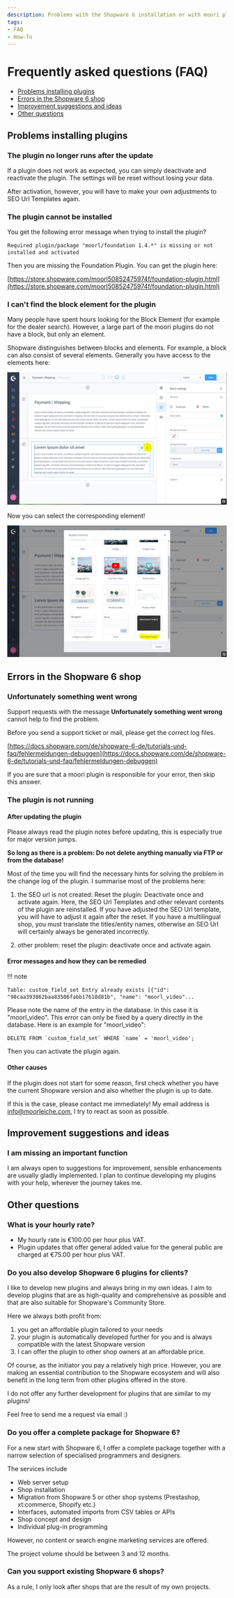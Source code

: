 ```yaml
---
description: Problems with the Shopware 6 installation or with moori plugins? Here you will find help!
tags:
- FAQ
- How-To
---
```


# Frequently asked questions (FAQ)

- [Problems installing plugins](#problems-installing-plugins)
- [Errors in the Shopware 6 shop](#errors-in-the-shopware-6-shop)
- [Improvement suggestions and ideas](#improvement-suggestions-and-ideas)
- [Other questions](#other-questions)

## Problems installing plugins

### The plugin no longer runs after the update

If a plugin does not work as expected, you can simply deactivate and reactivate the plugin. The settings will be reset without losing your data.

After activation, however, you will have to make your own adjustments to SEO Url Templates again.

### The plugin cannot be installed

You get the following error message when trying to install the plugin?

```text
Required plugin/package "moorl/foundation 1.4.*" is missing or not installed and activated
```

Then you are missing the Foundation Plugin. You can get the plugin here:

[https://store.shopware.com/moorl50852475974f/foundation-plugin.html](https://store.shopware.com/moorl50852475974f/foundation-plugin.html)

### I can't find the block element for the plugin

Many people have spent hours looking for the Block Element (for example for the dealer search). 
However, a large part of the moori plugins do not have a block, but only an element.

Shopware distinguishes between blocks and elements. 
For example, a block can also consist of several elements. 
Generally you have access to the elements here:

![Enkaufswelten Editor](images/faq-1-1.jpg)

Now you can select the corresponding element!

![Enkaufswelten Editor](images/faq-1-2.jpg)

## Errors in the Shopware 6 shop

### Unfortunately something went wrong

Support requests with the message __Unfortunately something went wrong__ cannot help to find the problem.

Before you send a support ticket or mail, please get the correct log files.

[https://docs.shopware.com/de/shopware-6-de/tutorials-und-faq/fehlermeldungen-debuggen](https://docs.shopware.com/de/shopware-6-de/tutorials-und-faq/fehlermeldungen-debuggen)

If you are sure that a moori plugin is responsible for your error, then skip this answer.

### The plugin is not running

#### After updating the plugin

Please always read the plugin notes before updating, this is especially true for major version jumps.

__So long as there is a problem: Do not delete anything manually via FTP or from the database!__

Most of the time you will find the necessary hints for solving the problem in the change log of the plugin. I summarise most of the problems here:

1. the SEO url is not created: Reset the plugin: Deactivate once and activate again. Here, the SEO Url Templates and other relevant contents of the plugin are reinstalled. If you have adjusted the SEO Url template, you will have to adjust it again after the reset. If you have a multilingual shop, you must translate the titles/entity names, otherwise an SEO Url will certainly always be generated incorrectly.

2. other problem: reset the plugin: deactivate once and activate again.

#### Error messages and how they can be remedied

!!! note

    Table: custom_field_set Entry already exists [{"id": "98caa393862baa83506fabb17618d81b", "name": "moorl_video"...

Please note the name of the entry in the database. In this case it is "moorl_video". This error can only be fixed by a query directly in the database. Here is an example for "moorl_video":

```text
DELETE FROM `custom_field_set` WHERE `name` = 'moorl_video';
```

Then you can activate the plugin again.

#### Other causes

If the plugin does not start for some reason, first check whether you have the current Shopware version and also whether the plugin is up to date.

If this is the case, please contact me immediately! My email address is info@moorleiche.com, I try to react as soon as possible.

## Improvement suggestions and ideas

### I am missing an important function

I am always open to suggestions for improvement, sensible enhancements are usually gladly implemented. I plan to continue developing my plugins with your help, wherever the journey takes me.

## Other questions

### What is your hourly rate?

- My hourly rate is €100.00 per hour plus VAT.
- Plugin updates that offer general added value for the general public are charged at €75.00 per hour plus VAT.

### Do you also develop Shopware 6 plugins for clients?

I like to develop new plugins and always bring in my own ideas. I aim to develop plugins that are as high-quality and comprehensive as possible and that are also suitable for Shopware's Community Store.

Here we always both profit from:

1. you get an affordable plugin tailored to your needs
2. your plugin is automatically developed further for you and is always compatible with the latest Shopware version
3. I can offer the plugin to other shop owners at an affordable price.

Of course, as the initiator you pay a relatively high price. However, you are making an essential contribution to the Shopware ecosystem and will also benefit in the long term from other plugins offered in the store.

I do not offer any further development for plugins that are similar to my plugins!

Feel free to send me a request via email :)

### Do you offer a complete package for Shopware 6?

For a new start with Shopware 6, I offer a complete package together with a narrow selection of specialised programmers and designers.

The services include

- Web server setup
- Shop installation
- Migration from Shopware 5 or other shop systems (Prestashop, xt:commerce, Shopify etc.)
- Interfaces, automated imports from CSV tables or APIs
- Shop concept and design
- Individual plug-in programming

However, no content or search engine marketing services are offered.

The project volume should be between 3 and 12 months.

### Can you support existing Shopware 6 shops?

As a rule, I only look after shops that are the result of my own projects.
